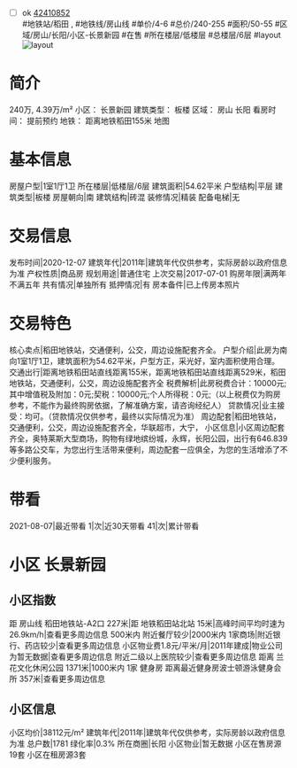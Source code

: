 - [ ] ok [42410852](https://bj.5i5j.com/ershoufang/42410852.html)  
 #地铁站/稻田 ,  #地铁线/房山线
#单价/4-6 #总价/240-255 #面积/50-55   #区域/房山/长阳/小区-长景新园 #在售 #所在楼层/低楼层 #总楼层/6层 #layout 
![layout](http://image16.5i5j.com/erp/house/4241/42410852/huxing/ebjkiplo90a10e1d.jpg_P5.jpg) 
# 简介 
 240万,  4.39万/m² 
小区： 长景新园
建筑类型： 板楼
区域： 房山 长阳
看房时间： 提前预约
地铁： 距离地铁稻田155米 地图
# 基本信息 
 房屋户型|1室1厅1卫
所在楼层|低楼层/6层
建筑面积|54.62平米
户型结构|平层
建筑类型|板楼
房屋朝向|南
建筑结构|砖混
装修情况|精装
配备电梯|无
# 交易信息 
 发布时间|2020-12-07
建筑年代|2011年|建筑年代仅供参考，实际房龄以政府信息为准
产权性质|商品房
规划用途|普通住宅
上次交易|2017-07-01
购房年限|满两年不满五年
共有情况|单独所有
抵押情况|有
房本备件|已上传房本照片
# 交易特色 
 核心卖点|稻田地铁站，交通便利，公交，周边设施配套齐全。
户型介绍|此房为南向1室1厅1卫，建筑面积为54.62平米，户型方正，采光好，室内面积使用合理。
交通出行|距离地铁稻田站直线距离155米，距离地铁稻田站直线距离529米，稻田地铁站，交通便利，公交，周边设施配套齐全
税费解析|此房税费合计：10000元;其中增值税及附加：0元;契税：10000元;个人所得税：0元;（以上税费仅为购房参考，不能作为最终购房依据，了解准确方案，请咨询经纪人）
贷款情况|业主接受：均可。（贷款情况仅供参考，最终以实际情况为准）
周边配套|稻田地铁站，交通便利，公交，周边设施配套齐全，华联超市，大宁，
小区信息|小区周边配套齐全，奥特莱斯大型商场，购物有绿地缤纷城，永辉，长阳公园，出行有646.839等多路公交车，为您出行生活带来便利，周边配套一应俱全，为您的生活增添了不少便利服务。
# 带看 
 2021-08-07|最近带看	 1|次|近30天带看	 41|次|累计带看
# 小区 长景新园
## 小区指数 
 距 房山线 稻田地铁站-A2口 227米|距 地铁稻田站北站 15米|高峰时间平均时速为26.9km/h|查看更多周边信息
500米内 附近餐厅较少|2000米内 1家商场|附近银行、药店较少|查看更多周边信息
小区物业费1.8元/平米/月|2011年建成|物业公司为暂无数据|查看更多周边信息
附近二级以上医院较少|查看更多周边信息
距离 兰花文化休闲公园 1371米|1000米内 1家 健身房
距离最近健身房波士顿游泳健身会所 357米|查看更多周边信息
## 小区信息 
 小区均价|38112元/m²
建筑年代|2011年|建筑年代仅供参考，实际房龄以政府信息为准
总户数|1781
绿化率|0.3%
所在商圈|长阳
小区物业|暂无数据
小区在售房源19套
小区在租房源3套
